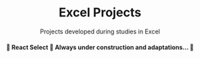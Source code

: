 <h1 align="center">Excel Projects</h1>

<p align="center">Projects developed during studies in Excel</p>

<h4 align="center"> 
	🚧  React Select 🚀 Always under construction and adaptations...  🚧
</h4>
